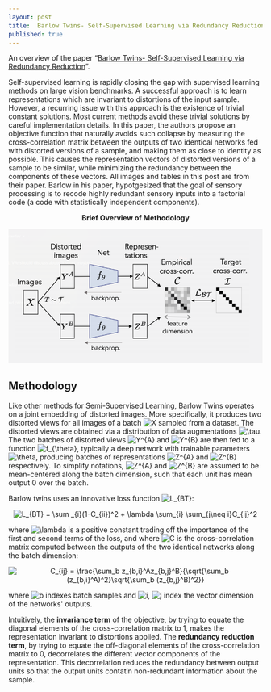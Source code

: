 ```yaml
---
layout: post
title:  Barlow Twins- Self-Supervised Learning via Redundancy Reduction
published: true
---
```


An overview of the paper “[Barlow Twins- Self-Supervised Learning via Redundancy Reduction](https://arxiv.org/pdf/2103.03230.pdf)”.
<!--break-->
Self-supervised learning is rapidly closing the gap with supervised learning methods on large vision benchmarks. A successful approach is to learn representations which are invariant to distortions of the input sample. However, a recurring issue with this approach is the existence of trivial constant solutions. Most current methods avoid these trivial solutions by careful implementation details. In this paper, the authors propose an objective function that naturally avoids such collapse by measuring the cross-correlation matrix between the outputs of two identical networks fed with distorted versions of a sample, and making them as close to identity as possible. This causes the representation vectors of distorted versions of a sample to be similar, while minimizing the redundancy between the components of these vectors. All images and tables in this post are from their paper.
Barlow in his paper, hypotgesized that the goal of sensory processing is to recode highly redundant sensory inputs into a factorial code (a code with statistically independent components).

<p align="center">
<b>Brief Overview of Methodology</b>
</p>
<p align="center">
<img src="https://raw.githubusercontent.com/ramnathkumar181/ramnathkumar181.github.io/master/assets/Papers/26/Figure-1.png?raw=true" alt="Figure 1"/>
</p>


## Methodology

Like other methods for Semi-Supervised Learning, Barlow Twins operates on a joint embedding of distorted images. More specifically, it produces two distorted views for all images of a batch <img src="https://latex.codecogs.com/svg.latex?X" title="X" /> sampled from a dataset. The distorted views are obtained via a distribution of data augmentations <img src="https://latex.codecogs.com/svg.latex?\tau" title="\tau" />. The two batches of distorted views <img src="https://latex.codecogs.com/svg.latex?Y^{A}" title="Y^{A}" /> and  <img src="https://latex.codecogs.com/svg.latex?Y^{B}" title="Y^{B}" /> are then fed to a function <img src="https://latex.codecogs.com/svg.latex?f_{\theta}" title="f_{\theta}" />, typically a deep network with trainable parameters <img src="https://latex.codecogs.com/svg.latex?\theta" title="\theta" />, producing batches of representations <img src="https://latex.codecogs.com/svg.latex?Z^{A}" title="Z^{A}" /> and <img src="https://latex.codecogs.com/svg.latex?Z^{B}" title="Z^{B}" /> respectively. To simplify notations, <img src="https://latex.codecogs.com/svg.latex?Z^{A}" title="Z^{A}" /> and <img src="https://latex.codecogs.com/svg.latex?Z^{B}" title="Z^{B}" /> are assumed to be mean-centered along the batch dimension, such that each unit has mean output 0 over the batch.

Barlow twins uses an innovative loss function <img src="https://latex.codecogs.com/svg.latex?L_{BT}" title="L_{BT}" />:

<p align="center">
<img src="https://latex.codecogs.com/svg.latex?L_{BT}&space;=&space;\sum&space;_{i}(1-C_{ii})^2&space;&plus;&space;\lambda&space;\sum_{i}&space;\sum_{j\neq&space;i}C_{ij}^2" title="L_{BT} = \sum _{i}(1-C_{ii})^2 + \lambda \sum_{i} \sum_{j\neq i}C_{ij}^2" />
</p>
where <img src="https://latex.codecogs.com/svg.latex?\lambda" title="\lambda" /> is a positive constant trading off the importance of the first and second terms of the loss, and where <img src="https://latex.codecogs.com/svg.latex?C" title="C" /> is the cross-correlation matrix computed between the outputs of the two identical networks along the batch dimension:

<p align="center">
<img src="https://latex.codecogs.com/svg.latex?C_{ij}&space;=&space;\frac{\sum_b&space;z_{b,i}^Az_{b,j}^B}{\sqrt{\sum_b&space;(z_{b,i}^A)^2}\sqrt{\sum_b&space;(z_{b,j}^B)^2}}" title="C_{ij} = \frac{\sum_b z_{b,i}^Az_{b,j}^B}{\sqrt{\sum_b (z_{b,i}^A)^2}\sqrt{\sum_b (z_{b,j}^B)^2}}" />
</p>
where <img src="https://latex.codecogs.com/svg.latex?b" title="b" /> indexes batch samples and <img src="https://latex.codecogs.com/svg.latex?i" title="i" />, <img src="https://latex.codecogs.com/svg.latex?j" title="j" /> index the vector dimension of the networks' outputs.

Intuitively, the <b>invariance term</b> of the objective, by trying to equate the diagonal elements of the cross-correlation matrix to 1, makes the representation invariant to distortions applied. The <b>redundancy reduction term</b>, by trying to equate the off-diagonal elements of the cross-correlation matrix to 0, decorrelates the different vector components of the representation. This decorrelation reduces the redundancy between output units so that the output units contatin non-redundant information about the sample.
